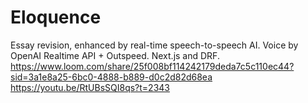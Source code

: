 # Eloquence
Essay revision, enhanced by real-time speech-to-speech AI. Voice by OpenAI Realtime API + Outspeed. Next.js and DRF.
https://www.loom.com/share/25f008bf114242179deda7c5c110ec44?sid=3a1e8a25-6bc0-4888-b889-d0c2d82d68ea
https://youtu.be/RtUBsSQI8qs?t=2343
